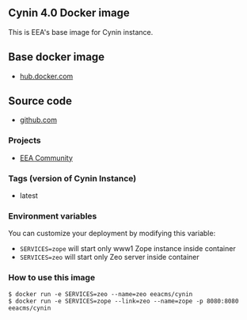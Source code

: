 ##  Cynin 4.0 Docker image

This is EEA's base image for Cynin instance.

## Base docker image

- [hub.docker.com](https://registry.hub.docker.com/r/eeacms/cynin)

## Source code

  - [github.com](http://github.com/eea/eea.docker.cynin)

### Projects

- [EEA Community](https://github.com/eea/eea.docker.community)

### Tags (version of Cynin Instance)

- latest

### Environment variables

You can customize your deployment by modifying this variable:

 - `SERVICES=zope` will start only www1 Zope instance inside container
 - `SERVICES=zeo` will start only Zeo server inside container

### How to use this image

    $ docker run -e SERVICES=zeo --name=zeo eeacms/cynin
    $ docker run -e SERVICES=zope --link=zeo --name=zope -p 8080:8080 eeacms/cynin

